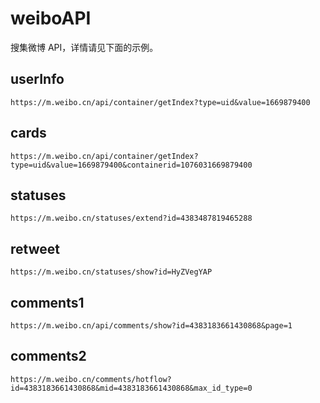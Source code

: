 # weiboAPI

搜集微博 API，详情请见下面的示例。

<script src='https://cdn.jsdelivr.net/gh/upupming/weiboAPI@854202d803c5f8aa707d70f099e83390c4792764/response.js'></script>

## userInfo

`https://m.weibo.cn/api/container/getIndex?type=uid&value=1669879400`

<div id="userInfo"></div>
<script type="text/javascript" src="https://cdn.jsdelivr.net/npm/renderjson@1.4.0/renderjson.js"></script>
<script>
    renderjson.set_show_to_level(2);
    document.getElementById("userInfo").appendChild(
        renderjson(userInfo)
    );
</script>

## cards

`https://m.weibo.cn/api/container/getIndex?type=uid&value=1669879400&containerid=1076031669879400`

<div id="cards1"></div>
<script type="text/javascript" src="https://cdn.jsdelivr.net/npm/renderjson@1.4.0/renderjson.js"></script>
<script>
    renderjson.set_show_to_level(2);
    document.getElementById("cards1").appendChild(
        renderjson(cards1)
    );
</script>

## statuses

`https://m.weibo.cn/statuses/extend?id=4383487819465288`

<div id="status1"></div>
<script type="text/javascript" src="https://cdn.jsdelivr.net/npm/renderjson@1.4.0/renderjson.js"></script>
<script>
    renderjson.set_show_to_level(2);
    document.getElementById("status1").appendChild(
        renderjson(status1)
    );
</script>

## retweet

`https://m.weibo.cn/statuses/show?id=HyZVegYAP`

<div id="retweet01"></div>
<script type="text/javascript" src="https://cdn.jsdelivr.net/npm/renderjson@1.4.0/renderjson.js"></script>
<script>
    renderjson.set_show_to_level(2);
    document.getElementById("retweet01").appendChild(
        renderjson(retweet01)
    );
</script>

## comments1

`https://m.weibo.cn/api/comments/show?id=4383183661430868&page=1`

<div id="comments1"></div>
<script type="text/javascript" src="https://cdn.jsdelivr.net/npm/renderjson@1.4.0/renderjson.js"></script>
<script>
    renderjson.set_show_to_level(2);
    document.getElementById("comments1").appendChild(
        renderjson(comments1)
    );
</script>

## comments2

`https://m.weibo.cn/comments/hotflow?id=4383183661430868&mid=4383183661430868&max_id_type=0`

<div id="comments2"></div>
<script type="text/javascript" src="https://cdn.jsdelivr.net/npm/renderjson@1.4.0/renderjson.js"></script>
<script>
    renderjson.set_show_to_level(2);
    document.getElementById("comments2").appendChild(
        renderjson(comments2)
    );
</script>

